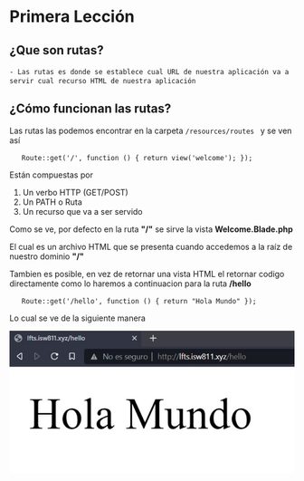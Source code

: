# Primera Lección

## ¿Que son rutas?

    - Las rutas es donde se establece cual URL de nuestra aplicación va a servir cual recurso HTML de nuestra aplicación

## ¿Cómo funcionan las rutas?

Las rutas las podemos encontrar en la carpeta `/resources/routes ` y se ven así

```
   Route::get('/', function () { return view('welcome'); });

```

Están compuestas por

1. Un verbo HTTP (GET/POST)
2. Un PATH o Ruta
3. Un recurso que va a ser servido

Como se ve, por defecto en la ruta **"/"** se sirve la vista **Welcome.Blade.php**

El cual es un archivo HTML que se presenta cuando accedemos a la raíz de nuestro dominio
**"/"**

Tambien es posible, en vez de retornar una vista HTML el retornar codigo directamente como lo haremos a continuacion para la ruta **/hello**

```
   Route::get('/hello', function () { return "Hola Mundo" });

```

Lo cual se ve de la siguiente manera

![Primera Ruta](./img/primera-ruta.jpg)

